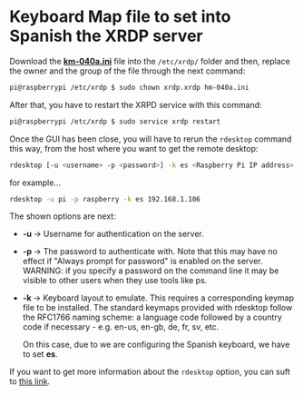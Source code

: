 # Keyboard Map file to set into Spanish the XRDP server

Download the **[km-040a.ini](km-040a.ini)** file into the ```/etc/xrdp/``` folder and then, replace the owner and the group of the file through the next command:

```sh
pi@raspberrypi /etc/xrdp $ sudo chown xrdp.xrdp hm-040a.ini
```

After that, you have to restart the XRPD service with this command:

```sh
pi@raspberrypi /etc/xrdp $ sudo service xrdp restart
```

Once the GUI has been close, you will have to rerun the ```rdesktop``` command this way, from the host where you want to get the remote desktop:

```sh
rdesktop [-u <username> -p <password>] -k es <Raspberry Pi IP address>
```

for example...

```sh
rdesktop -u pi -p raspberry -k es 192.168.1.106
```

The shown options are next:

* **-u <username>** -> Username for authentication on the server.
* **-p <password>** -> The password to authenticate with. Note that this may have no effect if "Always prompt for password" is enabled on the server. WARNING: if you specify a password on the command line it may be visible to other users when they use tools like ps.
* **-k <keyboard-map>** -> Keyboard layout to emulate. This requires a corresponding keymap file to be installed. The standard keymaps provided with rdesktop follow the RFC1766 naming scheme: a language code followed by a country code if necessary - e.g. en-us, en-gb, de, fr, sv, etc.

    On this case, due to we are configuring the Spanish keyboard, we have to set **es**.

If you want to get more information about the ```rdesktop``` option, you can suft to [this link](http://linux.die.net/man/1/rdesktop).
